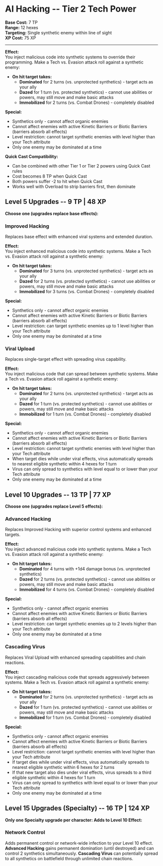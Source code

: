 # AI Hacking -- Tier 2 Tech Power

**Base Cost:** 7 TP  
**Range:** 12 hexes  
**Targeting:** Single synthetic enemy within line of sight  
**XP Cost:** 75 XP

---

**Effect:**  
You inject malicious code into synthetic systems to override their programming. Make a Tech vs. Evasion attack roll against a synthetic enemy:
- **On hit target takes:**
  - **Dominated** for 2 turns (vs. unprotected synthetics) - target acts as your ally
  - **Dazed** for 1 turn (vs. protected synthetics) - cannot use abilities or powers, may still move and make basic attacks
  - **Immobilized** for 2 turns (vs. Combat Drones) - completely disabled

**Special:**  
- Synthetics only - cannot affect organic enemies
- Cannot affect enemies with active Kinetic Barriers or Biotic Barriers (barriers absorb all effects)
- Level restriction: cannot target synthetic enemies with level higher than your Tech attribute
- Only one enemy may be dominated at a time

**Quick Cast Compatibility:**  
- Can be combined with other Tier 1 or Tier 2 powers using Quick Cast rules
- Cost becomes 8 TP when Quick Cast
- Both powers suffer -2 to hit when Quick Cast
- Works well with Overload to strip barriers first, then dominate

## Level 5 Upgrades -- 9 TP | 48 XP

**Choose one (upgrades replace base effects):**

### Improved Hacking
Replaces base effect with enhanced viral systems and extended duration.

**Effect:**  
You inject enhanced malicious code into synthetic systems. Make a Tech vs. Evasion attack roll against a synthetic enemy:
- **On hit target takes:**
  - **Dominated** for 3 turns (vs. unprotected synthetics) - target acts as your ally
  - **Dazed** for 2 turns (vs. protected synthetics) - cannot use abilities or powers, may still move and make basic attacks
  - **Immobilized** for 3 turns (vs. Combat Drones) - completely disabled

**Special:**  
- Synthetics only - cannot affect organic enemies
- Cannot affect enemies with active Kinetic Barriers or Biotic Barriers (barriers absorb all effects)
- Level restriction: can target synthetic enemies up to 1 level higher than your Tech attribute
- Only one enemy may be dominated at a time

### Viral Upload
Replaces single-target effect with spreading virus capability.

**Effect:**  
You inject malicious code that can spread between synthetic systems. Make a Tech vs. Evasion attack roll against a synthetic enemy:
- **On hit target takes:**
  - **Dominated** for 2 turns (vs. unprotected synthetics) - target acts as your ally
  - **Dazed** for 1 turn (vs. protected synthetics) - cannot use abilities or powers, may still move and make basic attacks
  - **Immobilized** for 1 turn (vs. Combat Drones) - completely disabled

**Special:**  
- Synthetics only - cannot affect organic enemies
- Cannot affect enemies with active Kinetic Barriers or Biotic Barriers (barriers absorb all effects)
- Level restriction: cannot target synthetic enemies with level higher than your Tech attribute
- When target dies while under viral effects, virus automatically spreads to nearest eligible synthetic within 4 hexes for 1 turn
- Virus can only spread to synthetics with level equal to or lower than your Tech attribute
- Only one enemy may be dominated at a time

## Level 10 Upgrades -- 13 TP | 77 XP

**Choose one (upgrades replace Level 5 effects):**

### Advanced Hacking
Replaces Improved Hacking with superior control systems and enhanced targets.

**Effect:**  
You inject advanced malicious code into synthetic systems. Make a Tech vs. Evasion attack roll against a synthetic enemy:
- **On hit target takes:**
  - **Dominated** for 4 turns with +1d4 damage bonus (vs. unprotected synthetics)
  - **Dazed** for 2 turns (vs. protected synthetics) - cannot use abilities or powers, may still move and make basic attacks
  - **Immobilized** for 4 turns (vs. Combat Drones) - completely disabled

**Special:**  
- Synthetics only - cannot affect organic enemies
- Cannot affect enemies with active Kinetic Barriers or Biotic Barriers (barriers absorb all effects)
- Level restriction: can target synthetic enemies up to 2 levels higher than your Tech attribute
- Only one enemy may be dominated at a time

### Cascading Virus
Replaces Viral Upload with enhanced spreading capabilities and chain reactions.

**Effect:**  
You inject cascading malicious code that spreads aggressively between systems. Make a Tech vs. Evasion attack roll against a synthetic enemy:
- **On hit target takes:**
  - **Dominated** for 2 turns (vs. unprotected synthetics) - target acts as your ally
  - **Dazed** for 1 turn (vs. protected synthetics) - cannot use abilities or powers, may still move and make basic attacks
  - **Immobilized** for 1 turn (vs. Combat Drones) - completely disabled

**Special:**  
- Synthetics only - cannot affect organic enemies
- Cannot affect enemies with active Kinetic Barriers or Biotic Barriers (barriers absorb all effects)
- Level restriction: cannot target synthetic enemies with level higher than your Tech attribute
- If target dies while under viral effects, virus automatically spreads to nearest eligible synthetic within 6 hexes for 2 turns
- If that new target also dies under viral effects, virus spreads to a third eligible synthetic within 4 hexes for 1 turn
- Virus can only spread to synthetics with level equal to or lower than your Tech attribute
- Only one enemy may be dominated at a time

## Level 15 Upgrades (Specialty) -- 16 TP | 124 XP

**Only one Specialty upgrade per character: Adds to Level 10 Effect:**

### Network Control
Adds permanent control or network-wide infection to your Level 10 effect. **Advanced Hacking** gains permanent domination (until destroyed) and can control 2 synthetics simultaneously. **Cascading Virus** can potentially spread to all synthetics on battlefield through unlimited chain reactions.